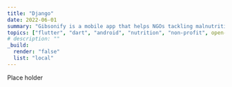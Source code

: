 ```yaml
---
title: "Django"
date: 2022-06-01
summary: "Gibsonify is a mobile app that helps NGOs tackling malnutrition collect nutritional data. My Master's project at the University of Cambridge."
topics: ["flutter", "dart", "android", "nutrition", "non-profit", open-source]
# description: ""
_build:
  render: "false"
  list: "local"
---
```



Place holder
